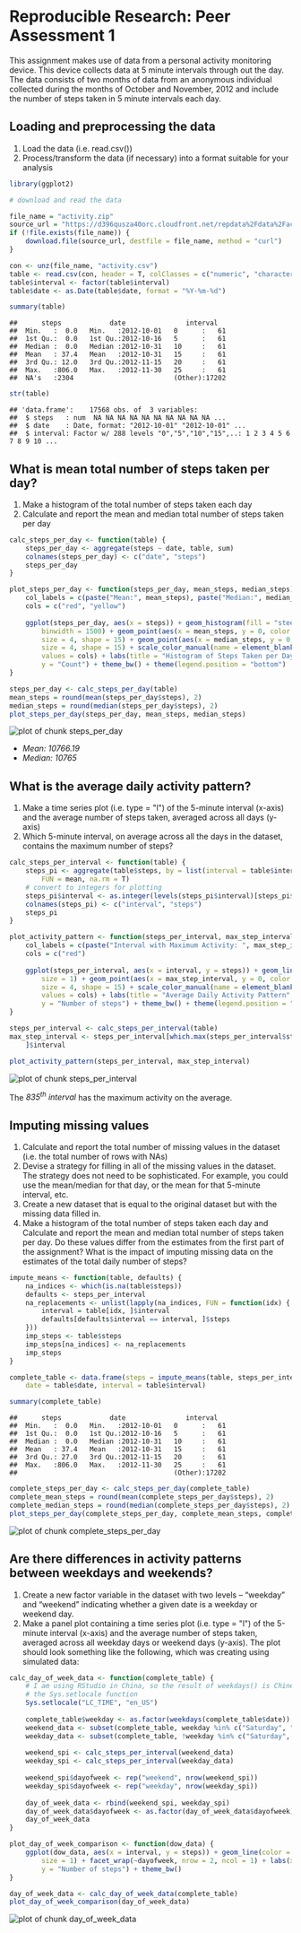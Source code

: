 # Reproducible Research: Peer Assessment 1

This assignment makes use of data from a personal activity monitoring device. This device collects data at 5 minute intervals through out the day. The data consists of two months of data from an anonymous individual collected during the months of October and November, 2012 and include the number of steps taken in 5 minute intervals each day.

## Loading and preprocessing the data

1. Load the data (i.e. read.csv())
2. Process/transform the data (if necessary) into a format suitable for your analysis


```r
library(ggplot2)

# download and read the data

file_name = "activity.zip"
source_url = "https://d396qusza40orc.cloudfront.net/repdata%2Fdata%2Factivity.zip"
if (!file.exists(file_name)) {
    download.file(source_url, destfile = file_name, method = "curl")
}

con <- unz(file_name, "activity.csv")
table <- read.csv(con, header = T, colClasses = c("numeric", "character", "numeric"))
table$interval <- factor(table$interval)
table$date <- as.Date(table$date, format = "%Y-%m-%d")
```



```r
summary(table)
```

```
##      steps            date               interval    
##  Min.   :  0.0   Min.   :2012-10-01   0      :   61  
##  1st Qu.:  0.0   1st Qu.:2012-10-16   5      :   61  
##  Median :  0.0   Median :2012-10-31   10     :   61  
##  Mean   : 37.4   Mean   :2012-10-31   15     :   61  
##  3rd Qu.: 12.0   3rd Qu.:2012-11-15   20     :   61  
##  Max.   :806.0   Max.   :2012-11-30   25     :   61  
##  NA's   :2304                         (Other):17202
```

```r
str(table)
```

```
## 'data.frame':	17568 obs. of  3 variables:
##  $ steps   : num  NA NA NA NA NA NA NA NA NA NA ...
##  $ date    : Date, format: "2012-10-01" "2012-10-01" ...
##  $ interval: Factor w/ 288 levels "0","5","10","15",..: 1 2 3 4 5 6 7 8 9 10 ...
```


## What is mean total number of steps taken per day?

1. Make a histogram of the total number of steps taken each day
2. Calculate and report the mean and median total number of steps taken per day


```r
calc_steps_per_day <- function(table) {
    steps_per_day <- aggregate(steps ~ date, table, sum)
    colnames(steps_per_day) <- c("date", "steps")
    steps_per_day
}

plot_steps_per_day <- function(steps_per_day, mean_steps, median_steps) {
    col_labels = c(paste("Mean:", mean_steps), paste("Median:", median_steps))
    cols = c("red", "yellow")
    
    ggplot(steps_per_day, aes(x = steps)) + geom_histogram(fill = "steelblue", 
        binwidth = 1500) + geom_point(aes(x = mean_steps, y = 0, color = "red"), 
        size = 4, shape = 15) + geom_point(aes(x = median_steps, y = 0, color = "yellow"), 
        size = 4, shape = 15) + scale_color_manual(name = element_blank(), labels = col_labels, 
        values = cols) + labs(title = "Histogram of Steps Taken per Day", x = "Number of Steps", 
        y = "Count") + theme_bw() + theme(legend.position = "bottom")
}

steps_per_day <- calc_steps_per_day(table)
mean_steps = round(mean(steps_per_day$steps), 2)
median_steps = round(median(steps_per_day$steps), 2)
plot_steps_per_day(steps_per_day, mean_steps, median_steps)
```

![plot of chunk steps_per_day](figure/steps_per_day.png) 


- *Mean: 10766.19*
- *Median: 10765*

## What is the average daily activity pattern?

1. Make a time series plot (i.e. type = "l") of the 5-minute interval (x-axis) and the average number of steps taken, averaged across all days (y-axis)
2. Which 5-minute interval, on average across all the days in the dataset, contains the maximum number of steps?


```r
calc_steps_per_interval <- function(table) {
    steps_pi <- aggregate(table$steps, by = list(interval = table$interval), 
        FUN = mean, na.rm = T)
    # convert to integers for plotting
    steps_pi$interval <- as.integer(levels(steps_pi$interval)[steps_pi$interval])
    colnames(steps_pi) <- c("interval", "steps")
    steps_pi
}

plot_activity_pattern <- function(steps_per_interval, max_step_interval) {
    col_labels = c(paste("Interval with Maximum Activity: ", max_step_interval))
    cols = c("red")
    
    ggplot(steps_per_interval, aes(x = interval, y = steps)) + geom_line(color = "steelblue", 
        size = 1) + geom_point(aes(x = max_step_interval, y = 0, color = "red"), 
        size = 4, shape = 15) + scale_color_manual(name = element_blank(), labels = col_labels, 
        values = cols) + labs(title = "Average Daily Activity Pattern", x = "Interval", 
        y = "Number of steps") + theme_bw() + theme(legend.position = "bottom")
}

steps_per_interval <- calc_steps_per_interval(table)
max_step_interval <- steps_per_interval[which.max(steps_per_interval$steps), 
    ]$interval

plot_activity_pattern(steps_per_interval, max_step_interval)
```

![plot of chunk steps_per_interval](figure/steps_per_interval.png) 


The *835<sup>th</sup> interval* has the maximum activity on the average.

## Imputing missing values

1. Calculate and report the total number of missing values in the dataset (i.e. the total number of rows with NAs)
2. Devise a strategy for filling in all of the missing values in the dataset. The strategy does not need to be sophisticated. For example, you could use the mean/median for that day, or the mean for that 5-minute interval, etc.
3. Create a new dataset that is equal to the original dataset but with the missing data filled in.
4. Make a histogram of the total number of steps taken each day and Calculate and report the mean and median total number of steps taken per day. Do these values differ from the estimates from the first part of the assignment? What is the impact of imputing missing data on the estimates of the total daily number of steps?


```r
impute_means <- function(table, defaults) {
    na_indices <- which(is.na(table$steps))
    defaults <- steps_per_interval
    na_replacements <- unlist(lapply(na_indices, FUN = function(idx) {
        interval = table[idx, ]$interval
        defaults[defaults$interval == interval, ]$steps
    }))
    imp_steps <- table$steps
    imp_steps[na_indices] <- na_replacements
    imp_steps
}

complete_table <- data.frame(steps = impute_means(table, steps_per_interval), 
    date = table$date, interval = table$interval)
```



```r
summary(complete_table)
```

```
##      steps            date               interval    
##  Min.   :  0.0   Min.   :2012-10-01   0      :   61  
##  1st Qu.:  0.0   1st Qu.:2012-10-16   5      :   61  
##  Median :  0.0   Median :2012-10-31   10     :   61  
##  Mean   : 37.4   Mean   :2012-10-31   15     :   61  
##  3rd Qu.: 27.0   3rd Qu.:2012-11-15   20     :   61  
##  Max.   :806.0   Max.   :2012-11-30   25     :   61  
##                                       (Other):17202
```


```r
complete_steps_per_day <- calc_steps_per_day(complete_table)
complete_mean_steps = round(mean(complete_steps_per_day$steps), 2)
complete_median_steps = round(median(complete_steps_per_day$steps), 2)
plot_steps_per_day(complete_steps_per_day, complete_mean_steps, complete_median_steps)
```

![plot of chunk complete_steps_per_day](figure/complete_steps_per_day.png) 


## Are there differences in activity patterns between weekdays and weekends?

1. Create a new factor variable in the dataset with two levels – “weekday” and “weekend” indicating whether a given date is a weekday or weekend day.
2. Make a panel plot containing a time series plot (i.e. type = "l") of the 5-minute interval (x-axis) and the average number of steps taken, averaged across all weekday days or weekend days (y-axis). The plot should look something like the following, which was creating using simulated data:


```r
calc_day_of_week_data <- function(complete_table) {
    # I am using RStudio in China, so the result of weekdays() is Chinese.  Use
    # the Sys.setlocale function
    Sys.setlocale("LC_TIME", "en_US")
    
    complete_table$weekday <- as.factor(weekdays(complete_table$date))
    weekend_data <- subset(complete_table, weekday %in% c("Saturday", "Sunday"))
    weekday_data <- subset(complete_table, !weekday %in% c("Saturday", "Sunday"))
    
    weekend_spi <- calc_steps_per_interval(weekend_data)
    weekday_spi <- calc_steps_per_interval(weekday_data)
    
    weekend_spi$dayofweek <- rep("weekend", nrow(weekend_spi))
    weekday_spi$dayofweek <- rep("weekday", nrow(weekday_spi))
    
    day_of_week_data <- rbind(weekend_spi, weekday_spi)
    day_of_week_data$dayofweek <- as.factor(day_of_week_data$dayofweek)
    day_of_week_data
}

plot_day_of_week_comparison <- function(dow_data) {
    ggplot(dow_data, aes(x = interval, y = steps)) + geom_line(color = "steelblue", 
        size = 1) + facet_wrap(~dayofweek, nrow = 2, ncol = 1) + labs(x = "Interval", 
        y = "Number of steps") + theme_bw()
}

day_of_week_data <- calc_day_of_week_data(complete_table)
plot_day_of_week_comparison(day_of_week_data)
```

![plot of chunk day_of_week_data](figure/day_of_week_data.png) 

